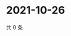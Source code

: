 # 2021-10-26

共 0 条

<!-- BEGIN WEIBO -->
<!-- 最后更新时间 Tue Oct 26 2021 16:16:57 GMT+0800 (China Standard Time) -->

<!-- END WEIBO -->
